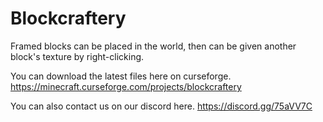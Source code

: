 # Blockcraftery
Framed blocks can be placed in the world, then can be given another block's texture by right-clicking.

You can download the latest files here on curseforge. https://minecraft.curseforge.com/projects/blockcraftery

You can also contact us on our discord here. https://discord.gg/75aVV7C
